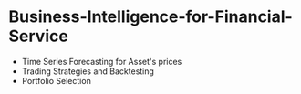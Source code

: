 # Business-Intelligence-for-Financial-Service
- Time Series Forecasting for Asset's prices
- Trading Strategies and Backtesting
- Portfolio Selection
